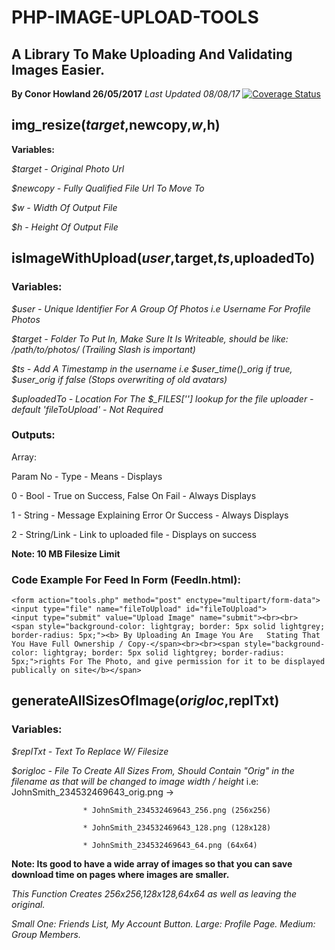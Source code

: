 # PHP-IMAGE-UPLOAD-TOOLS
## A Library To Make Uploading And Validating Images Easier.
**By Conor Howland 26/05/2017**
*Last Updated 08/08/17* 
[![Coverage Status](https://coveralls.io/repos/github/Snaddyvitch-Dispenser/PHP-IMAGE-UPLOAD-TOOLS/badge.svg?branch=dev)](https://coveralls.io/github/Snaddyvitch-Dispenser/PHP-IMAGE-UPLOAD-TOOLS?branch=dev)


## img_resize($target,$newcopy,$w,$h)

**Variables:**

*$target - Original Photo Url*

*$newcopy - Fully Qualified File Url To Move To*

*$w - Width Of Output File*

*$h - Height Of Output File*

## isImageWithUpload($user,$target,$ts,$uploadedTo)

### Variables:

*$user -  Unique Identifier For A Group Of Photos i.e Username For Profile Photos*

*$target - Folder To Put In, Make Sure It Is Writeable, should be like: /path/to/photos/ (Trailing Slash is important)*

*$ts - Add A Timestamp in the username i.e $user_time()_orig if true, $user_orig if false (Stops overwriting of old avatars)*

*$uploadedTo - Location For The $_FILES[''] lookup for the file uploader - default 'fileToUpload' - Not Required*

### Outputs:

Array:

Param No - Type - Means - Displays

0 - Bool - True on Success, False On Fail - Always Displays

1 - String - Message Explaining Error Or Success - Always Displays

2 - String/Link - Link to uploaded file - Displays on success

**Note: 10 MB Filesize Limit**

### Code Example For Feed In Form (FeedIn.html):


	<form action="tools.php" method="post" enctype="multipart/form-data">
	<input type="file" name="fileToUpload" id="fileToUpload">
	<input type="submit" value="Upload Image" name="submit"><br><br>
	<span style="background-color: lightgray; border: 5px solid lightgrey; border-radius: 5px;"><b> By Uploading An Image You Are 	Stating That You Have Full Ownership / Copy-</span><br><br><span style="background-color: lightgray; border: 5px solid lightgrey; border-radius: 5px;">rights For The Photo, and give permission for it to be displayed publically on site</b></span>

## generateAllSizesOfImage($origloc,$replTxt)


### Variables:
*$replTxt - Text To Replace W/ Filesize*

*$origloc - File To Create All Sizes From, Should Contain "Orig" in the filename as that will be changed to image width / height*
i.e: JohnSmith_234532469643_orig.png ->

					* JohnSmith_234532469643_256.png (256x256)
					
					* JohnSmith_234532469643_128.png (128x128)
					
					* JohnSmith_234532469643_64.png (64x64)
					
**Note: Its good to have a wide array of images so that you can save download time on pages where images are smaller.**

*This Function Creates 256x256,128x128,64x64 as well as leaving the original.*

*Small One: Friends List, My Account Button. Large: Profile Page. Medium: Group Members.*

